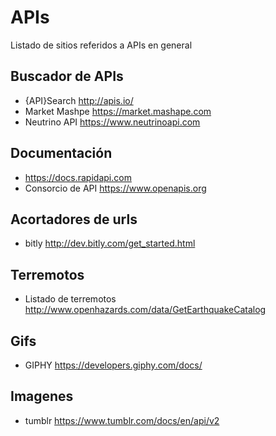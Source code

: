 # APIs
Listado de sitios referidos a APIs en general

## Buscador de APIs
 * {API}Search http://apis.io/
 * Market Mashpe https://market.mashape.com
 * Neutrino API https://www.neutrinoapi.com

## Documentación
 * https://docs.rapidapi.com
 * Consorcio de API https://www.openapis.org

## Acortadores de urls
 * bitly http://dev.bitly.com/get_started.html

## Terremotos
 * Listado de terremotos http://www.openhazards.com/data/GetEarthquakeCatalog
 
## Gifs
 * GIPHY https://developers.giphy.com/docs/
 
## Imagenes
 * tumblr https://www.tumblr.com/docs/en/api/v2
